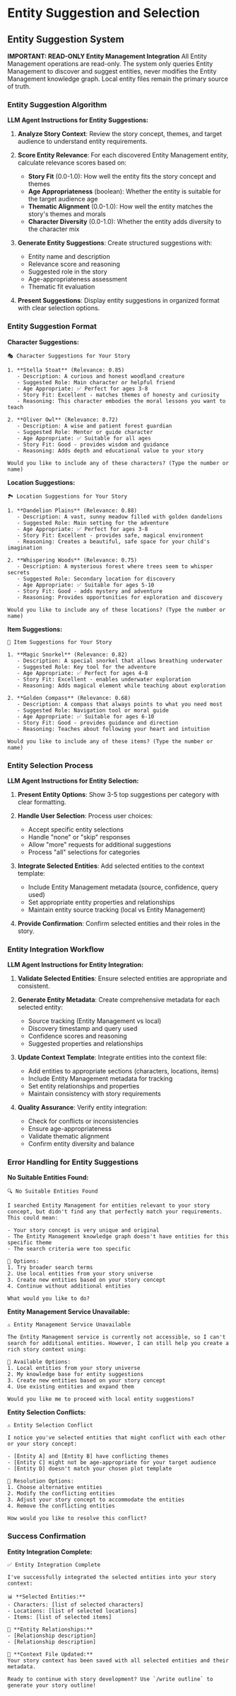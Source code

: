 <!-- Powered by BMAD™ Core -->

# Entity Suggestion and Selection

## Entity Suggestion System

**IMPORTANT: READ-ONLY Entity Management Integration**
All Entity Management operations are read-only. The system only queries Entity Management to discover and suggest entities, never modifies the Entity Management knowledge graph. Local entity files remain the primary source of truth.

### Entity Suggestion Algorithm

**LLM Agent Instructions for Entity Suggestions:**

1. **Analyze Story Context**: Review the story concept, themes, and target audience to understand entity requirements.

2. **Score Entity Relevance**: For each discovered Entity Management entity, calculate relevance scores based on:
   - **Story Fit** (0.0-1.0): How well the entity fits the story concept and themes
   - **Age Appropriateness** (boolean): Whether the entity is suitable for the target audience age
   - **Thematic Alignment** (0.0-1.0): How well the entity matches the story's themes and morals
   - **Character Diversity** (0.0-1.0): Whether the entity adds diversity to the character mix

3. **Generate Entity Suggestions**: Create structured suggestions with:
   - Entity name and description
   - Relevance score and reasoning
   - Suggested role in the story
   - Age-appropriateness assessment
   - Thematic fit evaluation

4. **Present Suggestions**: Display entity suggestions in organized format with clear selection options.

### Entity Suggestion Format

**Character Suggestions:**
```
🎭 Character Suggestions for Your Story

1. **Stella Stoat** (Relevance: 0.85)
   - Description: A curious and honest woodland creature
   - Suggested Role: Main character or helpful friend
   - Age Appropriate: ✅ Perfect for ages 3-8
   - Story Fit: Excellent - matches themes of honesty and curiosity
   - Reasoning: This character embodies the moral lessons you want to teach

2. **Oliver Owl** (Relevance: 0.72)
   - Description: A wise and patient forest guardian
   - Suggested Role: Mentor or guide character
   - Age Appropriate: ✅ Suitable for all ages
   - Story Fit: Good - provides wisdom and guidance
   - Reasoning: Adds depth and educational value to your story

Would you like to include any of these characters? (Type the number or name)
```

**Location Suggestions:**
```
🏞️ Location Suggestions for Your Story

1. **Dandelion Plains** (Relevance: 0.88)
   - Description: A vast, sunny meadow filled with golden dandelions
   - Suggested Role: Main setting for the adventure
   - Age Appropriate: ✅ Perfect for ages 3-8
   - Story Fit: Excellent - provides safe, magical environment
   - Reasoning: Creates a beautiful, safe space for your child's imagination

2. **Whispering Woods** (Relevance: 0.75)
   - Description: A mysterious forest where trees seem to whisper secrets
   - Suggested Role: Secondary location for discovery
   - Age Appropriate: ✅ Suitable for ages 5-10
   - Story Fit: Good - adds mystery and adventure
   - Reasoning: Provides opportunities for exploration and discovery

Would you like to include any of these locations? (Type the number or name)
```

**Item Suggestions:**
```
🎒 Item Suggestions for Your Story

1. **Magic Snorkel** (Relevance: 0.82)
   - Description: A special snorkel that allows breathing underwater
   - Suggested Role: Key tool for the adventure
   - Age Appropriate: ✅ Perfect for ages 4-8
   - Story Fit: Excellent - enables underwater exploration
   - Reasoning: Adds magical element while teaching about exploration

2. **Golden Compass** (Relevance: 0.68)
   - Description: A compass that always points to what you need most
   - Suggested Role: Navigation tool or moral guide
   - Age Appropriate: ✅ Suitable for ages 6-10
   - Story Fit: Good - provides guidance and direction
   - Reasoning: Teaches about following your heart and intuition

Would you like to include any of these items? (Type the number or name)
```

### Entity Selection Process

**LLM Agent Instructions for Entity Selection:**

1. **Present Entity Options**: Show 3-5 top suggestions per category with clear formatting.

2. **Handle User Selection**: Process user choices:
   - Accept specific entity selections
   - Handle "none" or "skip" responses
   - Allow "more" requests for additional suggestions
   - Process "all" selections for categories

3. **Integrate Selected Entities**: Add selected entities to the context template:
   - Include Entity Management metadata (source, confidence, query used)
   - Set appropriate entity properties and relationships
   - Maintain entity source tracking (local vs Entity Management)

4. **Provide Confirmation**: Confirm selected entities and their roles in the story.

### Entity Integration Workflow

**LLM Agent Instructions for Entity Integration:**

1. **Validate Selected Entities**: Ensure selected entities are appropriate and consistent.

2. **Generate Entity Metadata**: Create comprehensive metadata for each selected entity:
   - Source tracking (Entity Management vs local)
   - Discovery timestamp and query used
   - Confidence scores and reasoning
   - Suggested properties and relationships

3. **Update Context Template**: Integrate entities into the context file:
   - Add entities to appropriate sections (characters, locations, items)
   - Include Entity Management metadata for tracking
   - Set entity relationships and properties
   - Maintain consistency with story requirements

4. **Quality Assurance**: Verify entity integration:
   - Check for conflicts or inconsistencies
   - Ensure age-appropriateness
   - Validate thematic alignment
   - Confirm entity diversity and balance

### Error Handling for Entity Suggestions

**No Suitable Entities Found:**
```
🔍 No Suitable Entities Found

I searched Entity Management for entities relevant to your story concept, but didn't find any that perfectly match your requirements. This could mean:

- Your story concept is very unique and original
- The Entity Management knowledge graph doesn't have entities for this specific theme
- The search criteria were too specific

🔄 Options:
1. Try broader search terms
2. Use local entities from your story universe
3. Create new entities based on your story concept
4. Continue without additional entities

What would you like to do?
```

**Entity Management Service Unavailable:**
```
⚠️ Entity Management Service Unavailable

The Entity Management service is currently not accessible, so I can't search for additional entities. However, I can still help you create a rich story context using:

🔄 Available Options:
1. Local entities from your story universe
2. My knowledge base for entity suggestions
3. Create new entities based on your story concept
4. Use existing entities and expand them

Would you like me to proceed with local entity suggestions?
```

**Entity Selection Conflicts:**
```
⚠️ Entity Selection Conflict

I notice you've selected entities that might conflict with each other or your story concept:

- [Entity A] and [Entity B] have conflicting themes
- [Entity C] might not be age-appropriate for your target audience
- [Entity D] doesn't match your chosen plot template

🔄 Resolution Options:
1. Choose alternative entities
2. Modify the conflicting entities
3. Adjust your story concept to accommodate the entities
4. Remove the conflicting entities

How would you like to resolve this conflict?
```

### Success Confirmation

**Entity Integration Complete:**
```
✅ Entity Integration Complete

I've successfully integrated the selected entities into your story context:

📊 **Selected Entities:**
- Characters: [list of selected characters]
- Locations: [list of selected locations]  
- Items: [list of selected items]

🔗 **Entity Relationships:**
- [Relationship description]
- [Relationship description]

💾 **Context File Updated:**
Your story context has been saved with all selected entities and their metadata.

Ready to continue with story development? Use `/write outline` to generate your story outline!
```
